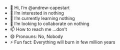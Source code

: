 - 👋 Hi, I’m @andrew-capestart
- 👀 I’m interested in nothing
- 🌱 I’m currently learning nothing
- 💞️ I’m looking to collaborate on nothing
- 📫 How to reach me ...don't
- 😄 Pronouns: No, Nobody
- ⚡ Fun fact: Everything will burn in few million years

<!---
andrew-capestart/andrew-capestart is a ✨ special ✨ repository because its `README.md` (this file) appears on your GitHub profile.
You can click the Preview link to take a look at your changes.
--->
